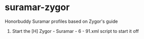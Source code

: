 # suramar-zygor
Honorbuddy Suramar profiles based on Zygor's guide

1. Start the [H] Zygor - Suramar - 6 - 91.xml script to start it off